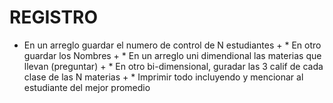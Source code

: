 # REGISTRO
 * En un arreglo guardar el numero de control de N estudiantes + * En otro guardar los Nombres + * En un arreglo uni dimendional las materias que llevan (preguntar) + * En otro bi-dimensional, guradar las 3 calif de cada clase de las N materias + * Imprimir todo incluyendo y mencionar al estudiante del mejor promedio 
